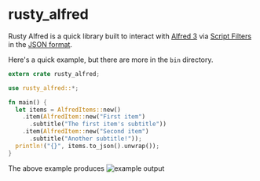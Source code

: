 # rusty_alfred

Rusty Alfred is a quick library built to interact with [Alfred 3](http://alfredapp.com/) via
[Script Filters](https://www.alfredapp.com/help/workflows/inputs/script-filter/) in the
[JSON format](https://www.alfredapp.com/help/workflows/inputs/script-filter/json/).

Here's a quick example, but there are more in the `bin` directory.

```rust
extern crate rusty_alfred;

use rusty_alfred::*;

fn main() {
  let items = AlfredItems::new()
    .item(AlfredItem::new("First item")
      .subtitle("The first item's subtitle"))
    .item(AlfredItem::new("Second item")
      .subtitle("Another subtitle!"));
  println!("{}", items.to_json().unwrap());
}
```

The above example produces
![example output](http://i.imgur.com/UcOIyNa.png)
